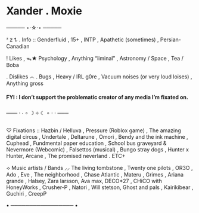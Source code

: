 # Xander . Moxie

───── ⋆⋅☆⋅⋆ ─────

ᶻ 𝗓 𐰁 . Info :: Genderfluid , 15+ , INTP ,  Apathetic (sometimes) , Persian-Canadian

! Likes ,  ᯓ★  Psychology , Anything “liminal” ,  Astronomy / Space , Tea / Boba 

.  Dislikes ෴ . Bugs , Heavy / IRL g0re , Vacuum noises (or very loud loises) , Anything gross 

#### FYI : I don’t support the problematic creator of any media I’m fixated on.
───  ⋅ ∙ ∘ ☽ ༓ ☾ ∘ ⋅ ⋅  ───

♡  Fixations ::  Hazbin / Helluva ,  Pressure (Roblox game) , The amazing digital circus , Undertale , Deltarune , Omori , Bendy and the ink machine , Cuphead , Fundmental paper education , School bus graveyard & Nevermore (Webcomic) , Falsettos (musical) , Bungo stray dogs , Hunter x Hunter,  Arcane , The promised neverland . ETC+


 ⟢ Music artists / Bands ⸝⸝ The living tombstone , Twenty one pilots , OR3O , Ado , Eve , The neighborhood , Chase Atlantic , Materu , Grimes , Ariana grande , Halsey, Zara larsson,  Ava max,  DECO*27 , CHiCO with HoneyWorks , Crusher-P , Natori , Will stetson, Ghost and pals , Kairikibear , Guchiri , CreepP

• ───────────────── •
